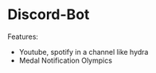 # Discord-Bot

Features:
  - Youtube, spotify in a channel like hydra
  - Medal Notification Olympics
